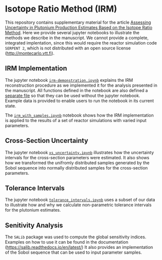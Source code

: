 # Isotope Ratio Method (IRM)
This repository contains supplementary material for the article [Assessing Uncertainty in Plutonium Production Estimates Based on the Isotope Ratio Method](https://doi.org/10.1080/08929882.2022.2060599).
Here we provide several jupyter notebooks to illustrate the methods we describe in the manuscript.
We cannot provide a complete, integrated implentation, since this would require the reactor simulation code `SERPENT 2`, which is not distributed with an open source license (http://montecarlo.vtt.fi).

## IRM Implementation
The jupyter notebook [`irm-demonstration.ipynb`](irm-implementation/irm-demonstration.ipynb) explains the IRM reconstruction procedure as we implemented it for the analysis presented in the manuscript.
All functions defined in the notebook are also defined a [separate file](irm-implementation/average_batch_irm.py) so that they can be used without the jupyter notebook.
Example data is provided to enable users to run the notebook in its current state.

The [`irm_with_samples.ipynb`](irm-with-samples/irm_with_samples.ipynb) notebook shows how the IRM implementation is applied to the results of a set of reactor simulations with varied input parameters.

## Cross-Section Uncertainty
The jupyter notebook [`xs_uncertainty.ipynb`](cross-section-uncertainties/xs_uncertainty.ipynb) illustrates how the uncertainty intervals for the cross-section parameters were estimated.
It also shows how we transformed the unifromly distributed samples generated by the Sobol sequence into normally distributed samples for the cross-section parameters.

## Tolerance Intervals
The jupyter notebook [`tolerance_intervals.ipynb`](tolerance-intervals/tolerance_intervals.ipynb) uses a subset of our data to illustrate how and why we calculate non-parametric tolerance intervals for the plutonium estimates.

## Senitivity Analysis
The `SALib` package was used to compute the global sensitivity indices.
Examples on how to use it can be found in the documentation (https://salib.readthedocs.io/en/latest/)
It also provides an implementation of the Sobol sequence that can be used to input parameter samples.
